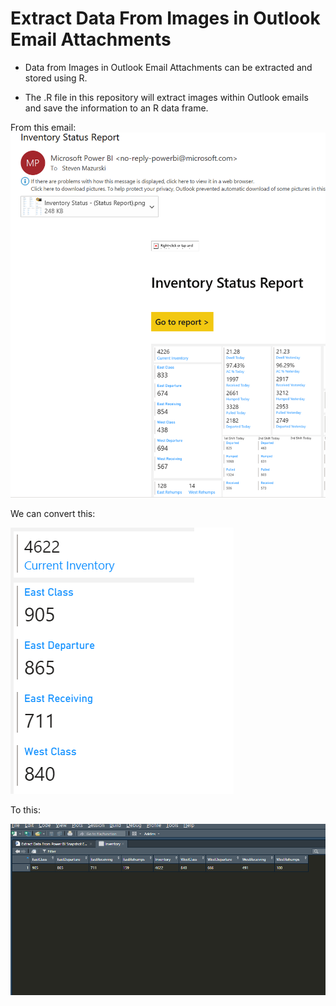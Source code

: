 # Extract Data From Images in Outlook Email Attachments 

* Data from Images in Outlook Email Attachments can be extracted and stored using R.

* The .R file in this repository will extract images within Outlook emails and save the information to an R data frame. 





From this email:
![alt text](https://github.com/smazurski/ExtractEmailData/blob/main/inventory_email.PNG?raw=true) 


We can convert this:

![alt text](https://github.com/smazurski/ExtractEmailData/blob/main/Cropped_Inventory.PNG?raw=true) 


To this:

![alt text](https://github.com/smazurski/ExtractEmailData/blob/main/R_DataFrame_Image.PNG?raw=true) 
